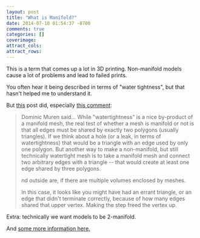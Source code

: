 ```yaml
---
layout: post
title: "What is Manifold?"
date: 2014-07-18 01:54:37 -0700
comments: true
categories: []
coverimage: 
attract_cols:
attract_rows:
---
```

This is a term that comes up a lot in 3D printing. Non-manifold models cause a lot of problems and lead to failed prints.

You often hear it being described in terms of "water tightness", <!--more-->but that hasn't helped me to understand it.

But [this](http://www.iheartrobotics.com/2010/01/openscad-tip-manifold-space-and-time.html) post did, especially [this comment](http://www.iheartrobotics.com/2010/01/openscad-tip-manifold-space-and-time.html?showComment=1264551125102#c7892813172347887917):
>
> Dominic Muren said...
While "watertightness" is a nice by-product of a manifold mesh, the real test of whether a mesh is manifold or not is that all edges must be shared by exactly two polygons (usually triangles). If we think about a hole (or a leak, in terms of watertightness) that would be a triangle with an edge used by only one polygon. But another way to make a non-manifold, but still technically watertight mesh is to take a manifold mesh and connect two arbitrary edges with a triangle -- that would create at least one edge shared by three polygons.
>
> nd outside are, if there are multiple volumes enclosed by meshes. 
>
> In this case, it looks like you might have had an errant triangle, or an edge that didn't terminate correctly, because of how many edges shared that upper vertex. Making the step freed the vertex up.

Extra: technically we want models to be 2-manifold. 

And [some more information here.](http://www.cs.mtu.edu/~shene/COURSES/cs3621/NOTES/model/manifold.html)